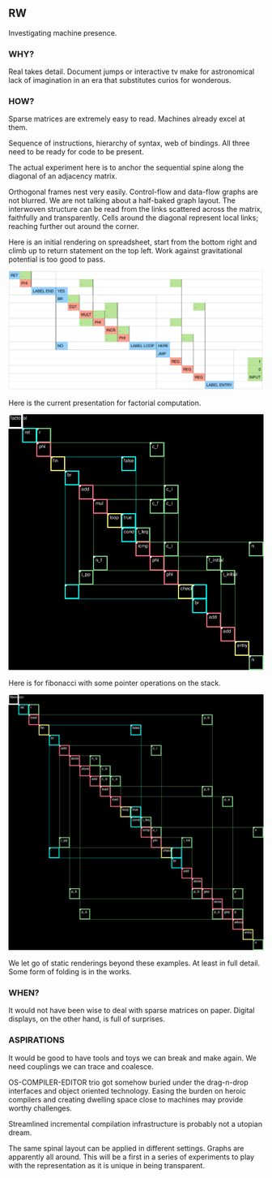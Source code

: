## RW

Investigating machine presence.

### WHY?

Real takes detail. Document jumps or interactive tv make for astronomical lack of imagination in an era that substitutes curios for wonderous.

### HOW?

Sparse matrices are extremely easy to read. Machines already excel at them.

Sequence of instructions, hierarchy of syntax, web of bindings. All three need to be ready
for code to be present.

The actual experiment here is to anchor the sequential spine along the diagonal of an adjacency matrix.

Orthogonal frames nest very easily. Control-flow and data-flow graphs are not blurred. We are not talking about a half-baked graph layout. The interwoven structure can be read from the links scattered across the matrix, faithfully and transparently.
Cells around the diagonal represent local links; reaching further out around the corner.

Here is an initial rendering on spreadsheet, start from the bottom right and climb up to return statement
on the top left. Work against gravitational potential is too good to pass.

![](images/FactorialRed.png)

Here is the current presentation for factorial computation.

![](images/factorial.png)

Here is for fibonacci with some pointer operations on the stack.

![](images/fib_on_stack.png)

We let go of static renderings beyond these examples. At least in full detail. Some
form of folding is in the works.

### WHEN?

It would not have been wise to deal with sparse matrices on paper. Digital displays, on the other hand, is full of surprises.

### ASPIRATIONS

It would be good to have tools and toys we can break and make again. We need couplings we can trace and coalesce.

OS-COMPILER-EDITOR trio got somehow buried under the drag-n-drop interfaces and object oriented technology.
Easing the burden on heroic compilers and creating dwelling space close to machines may provide worthy challenges.

Streamlined incremental compilation infrastructure is probably not a utopian dream.

The same spinal layout can be applied in different settings. Graphs are apparently all around. This will be a first in a series of experiments to play with the representation as it is unique in being transparent.
